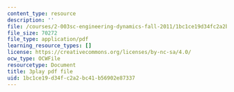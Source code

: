 ```yaml
---
content_type: resource
description: ''
file: /courses/2-003sc-engineering-dynamics-fall-2011/1bc1ce19d34fc2a2bc41b56902e87337_iMz0LiqjFmE.pdf
file_size: 70272
file_type: application/pdf
learning_resource_types: []
license: https://creativecommons.org/licenses/by-nc-sa/4.0/
ocw_type: OCWFile
resourcetype: Document
title: 3play pdf file
uid: 1bc1ce19-d34f-c2a2-bc41-b56902e87337
---
```

